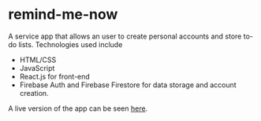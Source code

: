 # remind-me-now

A service app that allows an user to create personal accounts and store to-do lists. 
Technologies used include 
- HTML/CSS
- JavaScript
- React.js for front-end
- Firebase Auth and Firebase Firestore for data storage and account creation.

A live version of the app can be seen [here](https://romantic-banach-a9a3b4.netlify.app).
